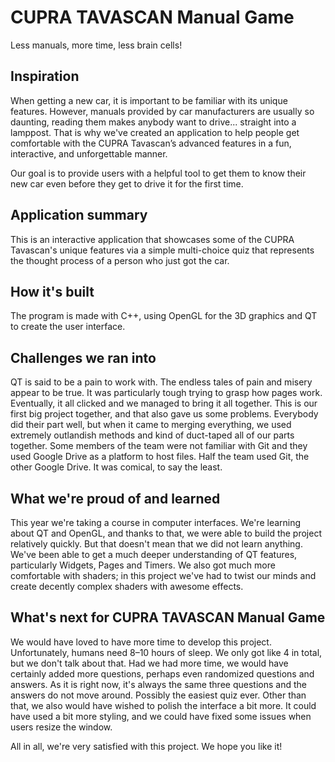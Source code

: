 # CUPRA TAVASCAN Manual Game
Less manuals, more time, less brain cells!

## Inspiration
When getting a new car, it is important to be familiar with its unique features. However, manuals provided by car manufacturers are usually so daunting, reading them makes anybody want to drive... straight into a lamppost. That is why we've created an application to help people get comfortable with the CUPRA Tavascan’s advanced features in a fun, interactive, and unforgettable manner. 

Our goal is to provide users with a helpful tool to get them to know their new car even before they get to drive it for the first time.

## Application summary
This is an interactive application that showcases some of the CUPRA Tavascan's unique features via a simple multi-choice quiz that represents the thought process of a person who just got the car.

## How it's built
The program is made with C++, using OpenGL for the 3D graphics and QT to create the user interface.

## Challenges we ran into
QT is said to be a pain to work with. The endless tales of pain and misery appear to be true. It was particularly tough trying to grasp how pages work. Eventually, it all clicked and we managed to bring it all together.
This is our first big project together, and that also gave us some problems. Everybody did their part well, but when it came to merging everything, we used extremely outlandish methods and kind of duct-taped all of our parts together. Some members of the team were not familiar with Git and they used Google Drive as a platform to host files. Half the team used Git, the other Google Drive. It was comical, to say the least.

## What we're proud of and learned
This year we're taking a course in computer interfaces. We're learning about QT and OpenGL, and thanks to that, we were able to build the project relatively quickly. But that doesn't mean that we did not learn anything. We've been able to get a much deeper understanding of QT features, particularly Widgets, Pages and Timers. We also got much more comfortable with shaders; in this project we've had to twist our minds and create decently complex shaders with awesome effects.

## What's next for CUPRA TAVASCAN Manual Game
We would have loved to have more time to develop this project. Unfortunately, humans need 8–10 hours of sleep. We only got like 4 in total, but we don't talk about that.
Had we had more time, we would have certainly added more questions, perhaps even randomized questions and answers. As it is right now, it's always the same three questions and the answers do not move around. Possibly the easiest quiz ever.
Other than that, we also would have wished to polish the interface a bit more. It could have used a bit more styling, and we could have fixed some issues when users resize the window.

All in all, we're very satisfied with this project. We hope you like it!
